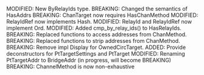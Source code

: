 MODIFIED: New ByRelayIds type.
BREAKING: Changed the semantics of HasAddrs
BREAKING: ChanTarget now requires HasChanMethod
MODIFIED: RelayIdRef now implements Hash.
MODIFIED: RelayId and RelayIdRef now implement Ord.
MODIFIED: Added cmp_by_relay_ids() to HasRelayIds.
BREAKING: Replaced functions to access addresses from ChanMethod.
BREAKING: Replaced functions to strip addresses from ChanMethod.
BREAKING: Remove impl Display for OwnedCircTarget.
ADDED: Provide deconstructors for PtTargetSettings and PtTarget
MODIFIED: Renaming PtTargetAddr to BridgeAddr (in progress, will become BREAKING)
BREAKING: ChannelMethod is now non-exhaustive
